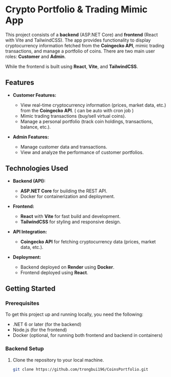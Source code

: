# Crypto Portfolio & Trading Mimic App

This project consists of a **backend** (ASP.NET Core) and **frontend** (React with Vite and TailwindCSS). The app provides functionality to display cryptocurrency information fetched from the **Coingecko API**, mimic trading transactions, and manage a portfolio of coins. There are two main user roles: **Customer** and **Admin**.

While the frontend is built using **React**, **Vite**, and **TailwindCSS**.

## Features

- **Customer Features:**
  - View real-time cryptocurrency information (prices, market data, etc.) from the **Coingecko API**. ( can be auto with cron job )
  - Mimic trading transactions (buy/sell virtual coins).
  - Manage a personal portfolio (track coin holdings, transactions, balance, etc.).

- **Admin Features:**
  - Manage customer data and transactions.
  - View and analyze the performance of customer portfolios.

## Technologies Used

- **Backend (API):**
  - **ASP.NET Core** for building the REST API.
  - Docker for containerization and deployment.
  
- **Frontend:**
  - **React** with **Vite** for fast build and development.
  - **TailwindCSS** for styling and responsive design.
  
- **API Integration:**
  - **Coingecko API** for fetching cryptocurrency data (prices, market data, etc.).

- **Deployment:**
  - Backend deployed on **Render** using **Docker**.
  - Frontend deployed using **React**.

## Getting Started

### Prerequisites

To get this project up and running locally, you need the following:

- .NET 6 or later (for the backend)
- Node.js (for the frontend)
- Docker (optional, for running both frontend and backend in containers)

### Backend Setup

1. Clone the repository to your local machine.

   ```bash
   git clone https://github.com/trongbui196/CoinsPortfolio.git
   
